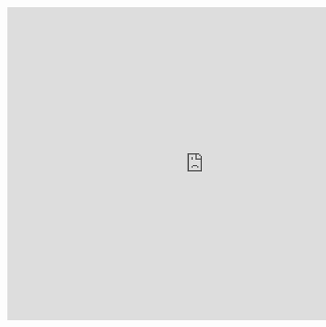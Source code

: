 <iframe src="http://slid.es/urigorelik/angular/embed" width="900" height="720" scrolling="no" frameborder="0" webkitallowfullscreen mozallowfullscreen allowfullscreen></iframe>